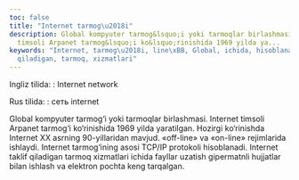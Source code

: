 ```yaml
---
toc: false
title: "Internet tarmog\u2018i"
description: Global kompyuter tarmog&lsquo;i yoki tarmoqlar birlashmasi. Internet
  timsoli Arpanet tarmog&lsquo;i ko&lsquo;rinishida 1969 yilda ya...
keywords: "Internet, tarmog\u2018i, line\xBB, Global, ichida, hisoblanadi, taklif,
  qiladigan, tarmoq, xizmatlari"
---
```


Ingliz tilida:
:   Internet network

Rus tilida:
:   сеть internet

Global kompyuter tarmog‘i yoki tarmoqlar birlashmasi. Internet timsoli Arpanet tarmog‘i ko‘rinishida 1969 yilda yaratilgan. Hozirgi ko‘rinishda Internet XX asrning 90-yillaridan mavjud. «off-line» va «on-line» rejimlarida ishlaydi. Internet tarmog‘ining asosi TCP/IP protokoli hisoblanadi. Internet taklif qiladigan tarmoq xizmatlari ichida fayllar uzatish gipermatnli hujjatlar bilan ishlash va elektron pochta keng tarqalgan.